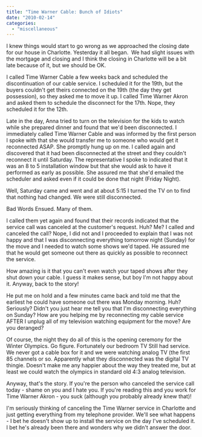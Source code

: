 ```yaml
---
title: "Time Warner Cable: Bunch of Idiots"
date: "2010-02-14"
categories: 
  - "miscellaneous"
---
```


I knew things would start to go wrong as we approached the closing date for our house in Charlotte. Yesterday it all began.  We had slight issues with the mortgage and closing and I think the closing in Charlotte will be a bit late because of it, but we should be OK.

I called Time Warner Cable a few weeks back and scheduled the discontinuation of our cable service. I scheduled it for the 19th, but the buyers couldn't get theirs connected on the 19th (the day they get possession), so they asked me to move it up. I called Time Warner Akron and asked them to schedule the disconnect for the 17th. Nope, they scheduled it for the 12th.

Late in the day, Anna tried to turn on the television for the kids to watch while she prepared dinner and found that we'd been disconnected. I immediately called Time Warner Cable and was informed by the first person I spoke with that she would transfer me to someone who would get it reconnected ASAP. She promptly hung up on me. I called again and discovered that it had been disconnected at the street and they couldn't reconnect it until Saturday. The representative I spoke to indicated that it was an 8 to 5 installation window but that she would ask to have it performed as early as possible. She assured me that she'd emailed the scheduler and asked even if it could be done that night (Friday Night).

Well, Saturday came and went and at about 5:15 I turned the TV on to find that nothing had changed. We were still disconnected.

Bad Words Ensued. Many of them.

I called them yet again and found that their records indicated that the service call was canceled at the customer's request. Huh? Me? I called and canceled the call? Nope, I did not and I proceeded to explain that I was not happy and that I was disconnecting everything tomorrow night (Sunday) for the move and I needed to watch some shows we'd taped. He assured me that he would get someone out there as quickly as possible to reconnect the service.

How amazing is it that you can't even watch your taped shows after they shut down your cable. I guess it makes sense, but boy I'm not happy about it. Anyway, back to the story!

He put me on hold and a few minutes came back and told me that the earliest he could have someone out there was Monday morning. Huh? Seriously? Didn't you just hear me tell you that I'm disconnecting everything on Sunday? How are you helping me by reconnecting my cable service AFTER I unplug all of my television watching equipment for the move? Are you deranged?

Of course, the night they do all of this is the opening ceremony for the Winter Olympics. Go figure. Fortunately our bedroom TV Still had service. We never got a cable box for it and we were watching analog TV (the first 85 channels or so. Apparently what they disconnected was the digital TV thingie. Doesn't make me any happier about the way they treated me, but at least we could watch the olympics in standard old 4:3 analog television.

Anyway, that's the story. If you're the person who canceled the service call today - shame on you and I hate you. If you're reading this and you work for Time Warner Akron - you suck (although you probably already knew that)!

I'm seriously thinking of canceling the Time Warner service in Charlotte and just getting everything from my telephone provider. We'll see what happens - I bet he doesn't show up to install the service on the day I've scheduled it. I bet he's already been there and wonders why we didn't answer the door.
